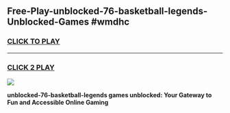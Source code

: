 
## Free-Play-unblocked-76-basketball-legends-Unblocked-Games #wmdhc
<h3>
<a href="https://news.freeplayer.one?title=unblocked-76-basketball-legends&ref=8M">CLICK TO PLAY</a></h3>
<hr>

<h3>
<a href="https://news.freeplayer.one?title=unblocked-76-basketball-legends&ref=8M">CLICK 2 PLAY</a>
  
</h3>

<a href="https://news.freeplayer.one?title=unblocked-76-basketball-legends&ref=8M"><img src="https://clearcache.store/games.png"></a>


**unblocked-76-basketball-legends games unblocked: Your Gateway to Fun and Accessible Online Gaming**
